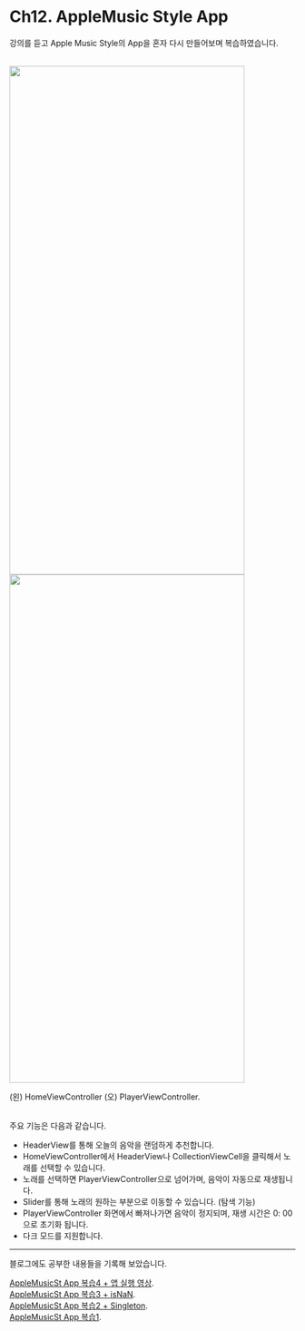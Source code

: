 # Ch12. AppleMusic Style App     

강의를 듣고 Apple Music Style의 App을 혼자 다시 만들어보며 복습하였습니다.<br/><br/>

<img src= "https://user-images.githubusercontent.com/59822540/91447064-35587100-e8b3-11ea-8f04-3325bf208661.png"  width="414" height="896">  <img src= "https://user-images.githubusercontent.com/59822540/91447138-4acd9b00-e8b3-11ea-8153-c904f226d547.png"  width="414" height="896">


(왼) HomeViewController (오) PlayerViewController.<br/><br/>

주요 기능은 다음과 같습니다.   
- HeaderView를 통해 오늘의 음악을 랜덤하게 추천합니다.   
- HomeViewController에서 HeaderView나 CollectionViewCell을 클릭해서 노래를 선택할 수 있습니다.      
- 노래를 선택하면 PlayerViewController으로 넘어가며, 음악이 자동으로 재생됩니다.
- Slider를 통해 노래의 원하는 부분으로 이동할 수 있습니다. (탐색 기능)
- PlayerViewController 화면에서 빠져나가면 음악이 정지되며, 재생 시간은 0: 00으로 초기화 됩니다.
- 다크 모드를 지원합니다.

---
블로그에도 공부한 내용들을 기록해 보았습니다.   

[AppleMusicSt App 복습4 + 앱 실행 영상](https://blog.naver.com/hahye3/222072089139).  
[AppleMusicSt App 복습3 + isNaN](https://blog.naver.com/hahye3/2220713948789).  
[AppleMusicSt App 복습2 + Singleton](https://blog.naver.com/hahye3/222070939599).  
[AppleMusicSt App 복습1](https://blog.naver.com/hahye3/222070421134).
